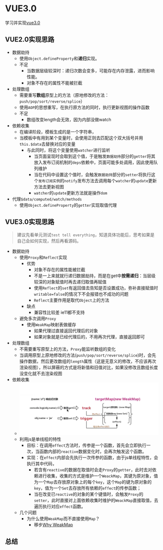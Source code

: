 # VUE3.0

学习并实现[vue3.0](https://github.com/vuejs/vue-next)

## VUE2.0实现思路

- 数据劫持
  - 使用`Object.defineProperty`和**递归**实现。
  - 不足
    - 当数据层级较深时：递归次数会变多，可能存在内存泄露，进而影响性能。
    - 对象不存在的属性不能被拦截
- 处理数组
  - 需要重写**数组**原型上的方法（原地修改的方法：`push/pop/sort/reverse/splice`）
  - 使用`AOP`的思想重写，在执行原方法的同时，执行更新视图的操作函数
  - 不足
    - 数组改变length会无效，因为内部没做watch
- 依赖收集
  - 在编译阶段，模板生成的是一个字符串，
  - 当模板中有用到某个变量时，会使用正则去匹配这个双大括号并用`this.$data`去替换对应的变量
    - 与此同时，将这个变量使用`watcher`进行监听
      - 当页面呈现时会取到这个值，于是触发`数据劫持`部分的`getter`将其放入发布订阅机制的`deps`依赖中，页面可能多处调用，因此使用队列维护
      - 当在代码中设置这个值时，会触发`数据劫持`部分的`setter`将执行这个`发布订阅实例`的`notify`发布方法去调用每个`watcher`的`update`更新方法去更新视图
      - `watcher`的`update`更新方法就是操作`dom`
- 代理`$data/computed/watch/methods`
  - 使用`Object.defineProperty`的`getter`实现取值代理
  
## VUE3.0实现思路

> 建议先看单元测试`test tell everything`，知道具体功能后，思考如果是自己会如何实现，然后再看源码。

- 数据劫持
  - 使用`Proxy`和`Reflect`实现
    - 优势
      - 对象不存在的属性能被拦截
      - 不是一上来就就行递归数据劫持，而是在get中**按需递归**：当层级较深的对象赋值时再去递归取值再赋值  
      - 使用`Reflect`的`set`有返回值去告知是否设置成功，弥补直接赋值时`writable=false`的情况下不会报错也不成功的问题
      - `Reflect`主要作用是取代`Object`上的方法
    - 缺点
      - 兼容性比较差 ie11都不支持
  - 避免多次调用`Proxy`
    - 使用`WeakMap`映射表做缓存
      - 如果代理过直接返回代理后的对象
      - 如果对象就是已经代理后的，不用再次代理，直接返回即可
- 处理数组
  - 不需要重写原型上的方法，`Proxy`能监听数组的变化
  - 当调用原型上原地修改的方法(`push/pop/sort/reverse/splice`)时，会先操作数据，然后更改数组的`length`属性（这是无意义的修改，不应该再次渲染视图），所以屏蔽的方式是将新值和旧值对比，如果没修改且数组长度没变化就不去渲染视图
- 依赖收集
  - ![track](./assets/track.png)
  - 利用js是单线程的特性
    - 目标：在调用`effect`方法时，传参是一个函数，首先会立即执行一次，当函数内部的`reactive`数据变化时，会再次触发这个函数。
    - 实现：在`effect`内部会先执行一次传参的函数，由于js单线程特性，会执行其中代码，
      - 若含有`reactive`的数据在取值时会走`Proxy`的`getter`，此时去对依赖进行收集，收集的方式是维护一个`WeackMap`，其键为原对象，值为一个`Map`去存放原对象上的每个`key`，这个`Map`的键为原对象的`key`，值为一个`Set`去存放所有依赖的`effect`的传参函数；
      - 当在改变已`reactive`的对象的某个键值时，会触发`Proxy`的`setter`，此时直接对上面依赖收集时维护的`WeackMap`直接取值，去遍历执行对应`effect`函数。
  - 几个问题
    - 为什么使用`WeakMap`而不直接使用`Map`？
      - 移步[Why WeakMap](https://developer.mozilla.org/zh-CN/docs/Web/JavaScript/Reference/Global_Objects/WeakMap)

## 总结
